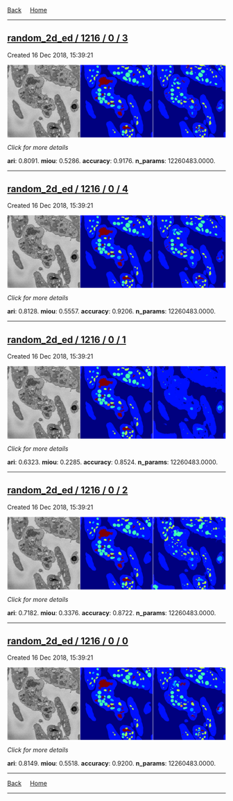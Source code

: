 
[Back](..)&nbsp;&nbsp;&nbsp;&nbsp;&nbsp;[Home](https://leapmanlab.github.io/snapshots)

---

<div class="summary"><a href="3"><h2>random_2d_ed / 1216 / 0 / 3</h2></a><p>Created 16 Dec 2018, 15:39:21
</p><a href="3"><img src="3/media/summary.png" align="center"></a><p>
<i>Click for more details</i>
</p></div>

**ari**: 0.8091. **miou**: 0.5286. **accuracy**: 0.9176. **n_params**: 12260483.0000. 

---

<div class="summary"><a href="4"><h2>random_2d_ed / 1216 / 0 / 4</h2></a><p>Created 16 Dec 2018, 15:39:21
</p><a href="4"><img src="4/media/summary.png" align="center"></a><p>
<i>Click for more details</i>
</p></div>

**ari**: 0.8128. **miou**: 0.5557. **accuracy**: 0.9206. **n_params**: 12260483.0000. 

---

<div class="summary"><a href="1"><h2>random_2d_ed / 1216 / 0 / 1</h2></a><p>Created 16 Dec 2018, 15:39:21
</p><a href="1"><img src="1/media/summary.png" align="center"></a><p>
<i>Click for more details</i>
</p></div>

**ari**: 0.6323. **miou**: 0.2285. **accuracy**: 0.8524. **n_params**: 12260483.0000. 

---

<div class="summary"><a href="2"><h2>random_2d_ed / 1216 / 0 / 2</h2></a><p>Created 16 Dec 2018, 15:39:21
</p><a href="2"><img src="2/media/summary.png" align="center"></a><p>
<i>Click for more details</i>
</p></div>

**ari**: 0.7182. **miou**: 0.3376. **accuracy**: 0.8722. **n_params**: 12260483.0000. 

---

<div class="summary"><a href="0"><h2>random_2d_ed / 1216 / 0 / 0</h2></a><p>Created 16 Dec 2018, 15:39:21
</p><a href="0"><img src="0/media/summary.png" align="center"></a><p>
<i>Click for more details</i>
</p></div>

**ari**: 0.8149. **miou**: 0.5518. **accuracy**: 0.9200. **n_params**: 12260483.0000. 

---

[Back](..)&nbsp;&nbsp;&nbsp;&nbsp;&nbsp;[Home](https://leapmanlab.github.io/snapshots)

---